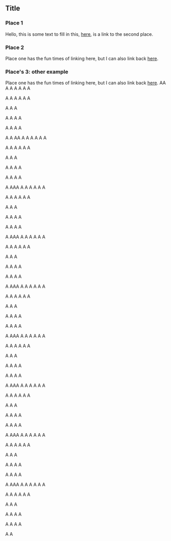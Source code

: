 ## Title

### Place 1

Hello, this is some text to fill in this, [here](#place-2), is a link to the second place.

### Place 2

Place one has the fun times of linking here, but I can also link back [here](#place-1).

### Place's 3: other example

Place one has the fun times of linking here, but I can also link back [here](#places-3-other-example).
AA
A
A
A
A
A
A

A
A
A
A
A
A

A
A
A

A
A
A
A

A
A
A
A

A
A
AA
A
A
A
A
A
A

A
A
A
A
A
A

A
A
A

A
A
A
A

A
A
A
A

A
AAA
A
A
A
A
A
A

A
A
A
A
A
A

A
A
A

A
A
A
A

A
A
A
A

A
AAA
A
A
A
A
A
A

A
A
A
A
A
A

A
A
A

A
A
A
A

A
A
A
A

A
AAA
A
A
A
A
A
A

A
A
A
A
A
A

A
A
A

A
A
A
A

A
A
A
A

A
AAA
A
A
A
A
A
A

A
A
A
A
A
A

A
A
A

A
A
A
A

A
A
A
A

A
AAA
A
A
A
A
A
A

A
A
A
A
A
A

A
A
A

A
A
A
A

A
A
A
A

A
AAA
A
A
A
A
A
A

A
A
A
A
A
A

A
A
A

A
A
A
A

A
A
A
A

A
AAA
A
A
A
A
A
A

A
A
A
A
A
A

A
A
A

A
A
A
A

A
A
A
A

A
A
